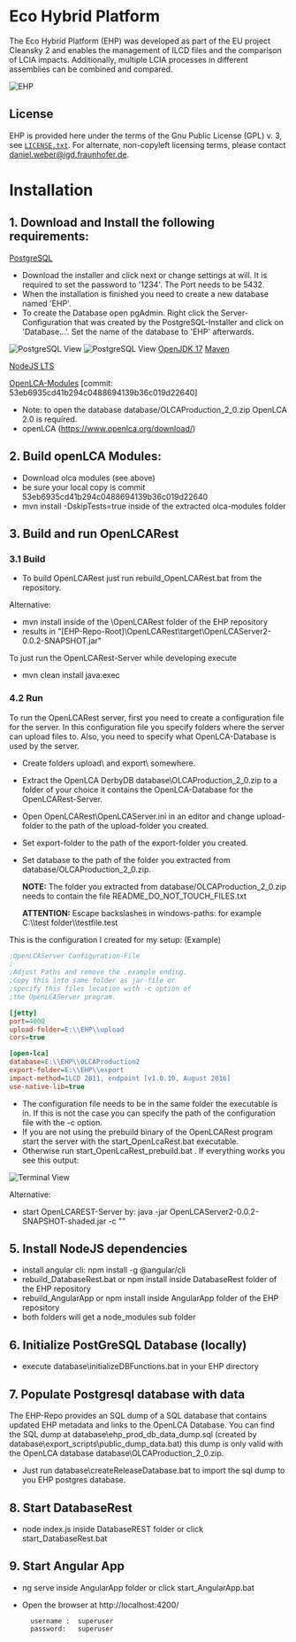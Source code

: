 # Eco Hybrid Platform

The Eco Hybrid Platform (EHP) was developed as part of the EU project Cleansky 2 and enables the management of ILCD files and the comparison of LCIA impacts. Additionally, multiple LCIA processes in different assemblies can be combined and compared.

![EHP](images/EHP.png)

## License

EHP is provided here under the terms of the Gnu Public License (GPL) v. 3, see [`LICENSE.txt`](LICENSE.txt).
For alternate, non-copyleft licensing terms, please contact <daniel.weber@igd.fraunhofer.de>.


# Installation

## 1. Download and Install the following requirements:

[PostgreSQL](https://www.postgresql.org/download/windows/)   
- Download the installer and click next or change settings at will. It is required to set the password to '1234'. The Port needs to be 5432.
- When the installation is finished you need to create a new database named 'EHP'.
- To create the Database open pgAdmin. Right click the Server-Configuration that was created by the PostgreSQL-Installer and click on 'Database...'. Set the name of the database to 'EHP' afterwards.

![PostgreSQL View](images/2.png)
![PostgreSQL View](images/3.png)
[OpenJDK 17](https://adoptium.net/temurin/releases/?version=17) 
[Maven](https://maven.apache.org/download.cgi) 

[NodeJS LTS](https://www.nodejs.org)

[OpenLCA-Modules](https://github.com/GreenDelta/olca-modules) [commit: 53eb6935cd41b294c0488694139b36c019d22640]
- Note: to open the database database/OLCAProduction_2_0.zip OpenLCA 2.0 is required. 
- openLCA (https://www.openlca.org/download/)
  

## 2. Build openLCA Modules:

- Download olca modules (see above)
- be sure your local copy is commit 53eb6935cd41b294c0488694139b36c019d22640
- mvn install -DskipTests=true inside of the extracted olca-modules folder

## 3. Build and run OpenLCARest

### 3.1 Build

- To build OpenLCARest just run rebuild_OpenLCARest.bat from the repository.

Alternative:

- mvn install  inside of the \OpenLCARest folder of the EHP repository
- results in "[EHP-Repo-Root]\OpenLCARest\target\OpenLCAServer2-0.0.2-SNAPSHOT.jar"

To just run the OpenLCARest-Server while developing execute

- mvn clean install java:exec

### 4.2 Run

To run the OpenLCARest server, first you need to create a configuration file for the server. In this configuration file you specify folders where the server can upload files to. Also, you need to specify what OpenLCA-Database is used by the server. 
- Create folders upload\ and export\ somewhere.
- Extract the OpenLCA DerbyDB database\OLCAProduction_2_0.zip to a folder of your choice it contains the OpenLCA-Database for the OpenLCARest-Server.
- Open OpenLCARest\OpenLCAServer.ini in an editor and change upload-folder to the path of the upload\-folder you created.
- Set export-folder to the path of the export\-folder you created.
- Set database to the path of the folder you extracted from database/OLCAProduction_2_0.zip.
    
    **NOTE:** The folder you extracted from database/OLCAProduction_2_0.zip needs to contain the file README_DO_NOT_TOUCH_FILES.txt

    **ATTENTION:** Escape backslashes in windows-paths: for example C:\\\\test folder\\\\testfile.test

This is the configuration I created for my setup: (Example)
```ini
;OpenLCAServer Configuration-File
;
;Adjust Paths and remove the .example ending.
;Copy this into same folder as jar-file or
;specify this files location with -c option of
;the OpenLCAServer program.

[jetty]
port=4000
upload-folder=E:\\EHP\\upload
cors=true

[open-lca]
database=E:\\EHP\\OLCAProduction2
export-folder=E:\\EHP\\export
impact-method=ILCD 2011, endpoint [v1.0.10, August 2016]
use-native-lib=true

```
- The configuration file needs to be in the same folder the executable is in. If this is not the case you can specify the path of the configuration file with the -c option.
- If you are not using the prebuild binary of the OpenLCARest program start the server with the start_OpenLcaRest.bat executable.
- Otherwise run start_OpenLcaRest_prebuild.bat . If everything works you see this output: 

![Terminal View](images/1.png)

Alternative:

- start OpenLCAREST-Server by: java -jar OpenLCAServer2-0.0.2-SNAPSHOT-shaded.jar -c "<ini-file>"



## 5. Install NodeJS dependencies

- install angular cli: npm install -g @angular/cli
- rebuild_DatabaseRest.bat or npm install  inside DatabaseRest folder of the EHP repository
- rebuild_AngularApp or npm install  inside AngularApp folder of the EHP repository
- both folders will get a node_modules  sub folder

## 6. Initialize PostGreSQL Database (locally)

- execute database\initializeDBFunctions.bat in your EHP directory

## 7. Populate Postgresql database with data

The EHP-Repo provides an SQL dump of a SQL database that contains updated EHP metadata and links to the OpenLCA Database. You can find the SQL dump at database\ehp_prod_db_data_dump.sql (created by database\export_scripts\public_dump_data.bat) this dump is only valid with the OpenLCA database database\OLCAProduction_2_0.zip.

- Just run database\createReleaseDatabase.bat to import the sql dump to you EHP postgres database.

## 8. Start DatabaseRest

- node index.js  inside DatabaseREST folder or click start_DatabaseRest.bat

## 9. Start Angular App

- ng serve inside AngularApp folder or click start_AngularApp.bat

- Open the browser at
        http://localhost:4200/ 

        username :  superuser
        password:   superuser



